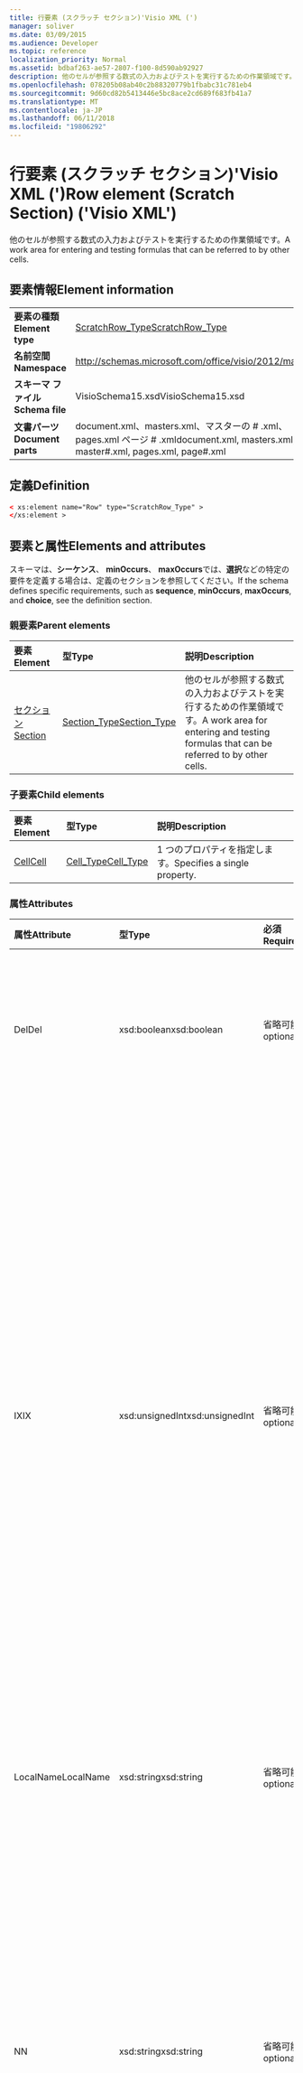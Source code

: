 ```yaml
---
title: 行要素 (スクラッチ セクション)'Visio XML (')
manager: soliver
ms.date: 03/09/2015
ms.audience: Developer
ms.topic: reference
localization_priority: Normal
ms.assetid: bdbaf263-ae57-2807-f100-8d590ab92927
description: 他のセルが参照する数式の入力およびテストを実行するための作業領域です。
ms.openlocfilehash: 078205b08ab40c2b88320779b1fbabc31c781eb4
ms.sourcegitcommit: 9d60cd82b5413446e5bc8ace2cd689f683fb41a7
ms.translationtype: MT
ms.contentlocale: ja-JP
ms.lasthandoff: 06/11/2018
ms.locfileid: "19806292"
---
```

# <a name="row-element-scratch-section-visio-xml"></a><span data-ttu-id="3af6d-103">行要素 (スクラッチ セクション)'Visio XML (')</span><span class="sxs-lookup"><span data-stu-id="3af6d-103">Row element (Scratch Section) ('Visio XML')</span></span>

<span data-ttu-id="3af6d-104">他のセルが参照する数式の入力およびテストを実行するための作業領域です。</span><span class="sxs-lookup"><span data-stu-id="3af6d-104">A work area for entering and testing formulas that can be referred to by other cells.</span></span>
  
## <a name="element-information"></a><span data-ttu-id="3af6d-105">要素情報</span><span class="sxs-lookup"><span data-stu-id="3af6d-105">Element information</span></span>

|||
|:-----|:-----|
|<span data-ttu-id="3af6d-106">**要素の種類**</span><span class="sxs-lookup"><span data-stu-id="3af6d-106">**Element type**</span></span> <br/> |[<span data-ttu-id="3af6d-107">ScratchRow_Type</span><span class="sxs-lookup"><span data-stu-id="3af6d-107">ScratchRow_Type</span></span>](scratchrow_type-complextypevisio-xml.md) <br/> |
|<span data-ttu-id="3af6d-108">**名前空間**</span><span class="sxs-lookup"><span data-stu-id="3af6d-108">**Namespace**</span></span> <br/> |http://schemas.microsoft.com/office/visio/2012/main  <br/> |
|<span data-ttu-id="3af6d-109">**スキーマ ファイル**</span><span class="sxs-lookup"><span data-stu-id="3af6d-109">**Schema file**</span></span> <br/> |<span data-ttu-id="3af6d-110">VisioSchema15.xsd</span><span class="sxs-lookup"><span data-stu-id="3af6d-110">VisioSchema15.xsd</span></span>  <br/> |
|<span data-ttu-id="3af6d-111">**文書パーツ**</span><span class="sxs-lookup"><span data-stu-id="3af6d-111">**Document parts**</span></span> <br/> |<span data-ttu-id="3af6d-112">document.xml、masters.xml、マスターの # .xml、pages.xml ページ # .xml</span><span class="sxs-lookup"><span data-stu-id="3af6d-112">document.xml, masters.xml, master#.xml, pages.xml, page#.xml</span></span>  <br/> |
   
## <a name="definition"></a><span data-ttu-id="3af6d-113">定義</span><span class="sxs-lookup"><span data-stu-id="3af6d-113">Definition</span></span>

```XML
< xs:element name="Row" type="ScratchRow_Type" >
</xs:element >
```

## <a name="elements-and-attributes"></a><span data-ttu-id="3af6d-114">要素と属性</span><span class="sxs-lookup"><span data-stu-id="3af6d-114">Elements and attributes</span></span>

<span data-ttu-id="3af6d-115">スキーマは、**シーケンス**、 **minOccurs**、 **maxOccurs**では、**選択**などの特定の要件を定義する場合は、定義のセクションを参照してください。</span><span class="sxs-lookup"><span data-stu-id="3af6d-115">If the schema defines specific requirements, such as **sequence**, **minOccurs**, **maxOccurs**, and **choice**, see the definition section.</span></span> 
  
### <a name="parent-elements"></a><span data-ttu-id="3af6d-116">親要素</span><span class="sxs-lookup"><span data-stu-id="3af6d-116">Parent elements</span></span>

|<span data-ttu-id="3af6d-117">**要素**</span><span class="sxs-lookup"><span data-stu-id="3af6d-117">**Element**</span></span>|<span data-ttu-id="3af6d-118">**型**</span><span class="sxs-lookup"><span data-stu-id="3af6d-118">**Type**</span></span>|<span data-ttu-id="3af6d-119">**説明**</span><span class="sxs-lookup"><span data-stu-id="3af6d-119">**Description**</span></span>|
|:-----|:-----|:-----|
|[<span data-ttu-id="3af6d-120">セクション</span><span class="sxs-lookup"><span data-stu-id="3af6d-120">Section</span></span>](section-element-sheet_type-complextypevisio-xml.md) <br/> |[<span data-ttu-id="3af6d-121">Section_Type</span><span class="sxs-lookup"><span data-stu-id="3af6d-121">Section_Type</span></span>](section_type-complextypevisio-xml.md) <br/> |<span data-ttu-id="3af6d-122">他のセルが参照する数式の入力およびテストを実行するための作業領域です。</span><span class="sxs-lookup"><span data-stu-id="3af6d-122">A work area for entering and testing formulas that can be referred to by other cells.</span></span>  <br/> |
   
### <a name="child-elements"></a><span data-ttu-id="3af6d-123">子要素</span><span class="sxs-lookup"><span data-stu-id="3af6d-123">Child elements</span></span>

|<span data-ttu-id="3af6d-124">**要素**</span><span class="sxs-lookup"><span data-stu-id="3af6d-124">**Element**</span></span>|<span data-ttu-id="3af6d-125">**型**</span><span class="sxs-lookup"><span data-stu-id="3af6d-125">**Type**</span></span>|<span data-ttu-id="3af6d-126">**説明**</span><span class="sxs-lookup"><span data-stu-id="3af6d-126">**Description**</span></span>|
|:-----|:-----|:-----|
|[<span data-ttu-id="3af6d-127">Cell</span><span class="sxs-lookup"><span data-stu-id="3af6d-127">Cell</span></span>](cell-element-scratch-sectionvisio-xml.md) <br/> |[<span data-ttu-id="3af6d-128">Cell_Type</span><span class="sxs-lookup"><span data-stu-id="3af6d-128">Cell_Type</span></span>](cell_type-complextypevisio-xml.md) <br/> |<span data-ttu-id="3af6d-129">1 つのプロパティを指定します。</span><span class="sxs-lookup"><span data-stu-id="3af6d-129">Specifies a single property.</span></span>  <br/> |
   
### <a name="attributes"></a><span data-ttu-id="3af6d-130">属性</span><span class="sxs-lookup"><span data-stu-id="3af6d-130">Attributes</span></span>

|<span data-ttu-id="3af6d-131">**属性**</span><span class="sxs-lookup"><span data-stu-id="3af6d-131">**Attribute**</span></span>|<span data-ttu-id="3af6d-132">**型**</span><span class="sxs-lookup"><span data-stu-id="3af6d-132">**Type**</span></span>|<span data-ttu-id="3af6d-133">**必須**</span><span class="sxs-lookup"><span data-stu-id="3af6d-133">**Required**</span></span>|<span data-ttu-id="3af6d-134">**説明**</span><span class="sxs-lookup"><span data-stu-id="3af6d-134">**Description**</span></span>|<span data-ttu-id="3af6d-135">**使用可能な値**</span><span class="sxs-lookup"><span data-stu-id="3af6d-135">**Possible values**</span></span>|
|:-----|:-----|:-----|:-----|:-----|
|<span data-ttu-id="3af6d-136">Del</span><span class="sxs-lookup"><span data-stu-id="3af6d-136">Del</span></span>  <br/> |<span data-ttu-id="3af6d-137">xsd:boolean</span><span class="sxs-lookup"><span data-stu-id="3af6d-137">xsd:boolean</span></span>  <br/> |<span data-ttu-id="3af6d-138">省略可能</span><span class="sxs-lookup"><span data-stu-id="3af6d-138">optional</span></span>  <br/> |<span data-ttu-id="3af6d-139">マスター シェイプから継承される行が削除されたかどうかを指定します。</span><span class="sxs-lookup"><span data-stu-id="3af6d-139">Specifies whether a row that would otherwise be inherited from a master shape has been deleted.</span></span>  <br/> |<span data-ttu-id="3af6d-140">Xsd:boolean の値を入力します。</span><span class="sxs-lookup"><span data-stu-id="3af6d-140">Values of the xsd:boolean type.</span></span>  <br/> |
|<span data-ttu-id="3af6d-141">IX</span><span class="sxs-lookup"><span data-stu-id="3af6d-141">IX</span></span>  <br/> |<span data-ttu-id="3af6d-142">xsd:unsignedInt</span><span class="sxs-lookup"><span data-stu-id="3af6d-142">xsd:unsignedInt</span></span>  <br/> |<span data-ttu-id="3af6d-143">省略可能</span><span class="sxs-lookup"><span data-stu-id="3af6d-143">optional</span></span>  <br/> |<span data-ttu-id="3af6d-144">1 から始まる行の識別子を指定します。</span><span class="sxs-lookup"><span data-stu-id="3af6d-144">Specifies the one-based identifier for the row.</span></span> <span data-ttu-id="3af6d-145">特有である必要があり、同じセクションの他の識別子を超える。IX 属性は、文字、接続、フィールド、FillGradient、ジオメトリ、レイヤー、LineGradient、段落、校閲者、自由、およびタブのセクションでのみ使用します。</span><span class="sxs-lookup"><span data-stu-id="3af6d-145">It should be unqiue and greater than other identifiers in the same section.The IX attribute is only used for the Character, Connection, Field, FillGradient, Geometry, Layer, LineGradient, Paragraph, Reviewer, Scratch, and Tabs sections.</span></span> <span data-ttu-id="3af6d-146">行は、IX または N の属性の 1 つだけ配置できます。</span><span class="sxs-lookup"><span data-stu-id="3af6d-146">A row can only have one of the IX or N attributes.</span></span>  <br/> |<span data-ttu-id="3af6d-147">Xsd:unsignedInt の値を入力します。</span><span class="sxs-lookup"><span data-stu-id="3af6d-147">Values of the xsd:unsignedInt type.</span></span>  <br/> |
|<span data-ttu-id="3af6d-148">LocalName</span><span class="sxs-lookup"><span data-stu-id="3af6d-148">LocalName</span></span>  <br/> |<span data-ttu-id="3af6d-149">xsd:string</span><span class="sxs-lookup"><span data-stu-id="3af6d-149">xsd:string</span></span>  <br/> |<span data-ttu-id="3af6d-150">省略可能</span><span class="sxs-lookup"><span data-stu-id="3af6d-150">optional</span></span>  <br/> |<span data-ttu-id="3af6d-151">行の一意の言語に依存する名前を指定します。</span><span class="sxs-lookup"><span data-stu-id="3af6d-151">Specifies the unique language-dependent name of the row.</span></span>  <br/> |<span data-ttu-id="3af6d-152">Xsd:string の値を入力します。</span><span class="sxs-lookup"><span data-stu-id="3af6d-152">Values of the xsd:string type.</span></span>  <br/> |
|<span data-ttu-id="3af6d-153">N</span><span class="sxs-lookup"><span data-stu-id="3af6d-153">N</span></span>  <br/> |<span data-ttu-id="3af6d-154">xsd:string</span><span class="sxs-lookup"><span data-stu-id="3af6d-154">xsd:string</span></span>  <br/> |<span data-ttu-id="3af6d-155">省略可能</span><span class="sxs-lookup"><span data-stu-id="3af6d-155">optional</span></span>  <br/> |<span data-ttu-id="3af6d-156">行の一意の言語に依存しない名前を指定します。N 属性は、ユーザー、プロパティ、動作、コントロール、接続、ハイパーリンク、および ActionTag のセクションでのみ使用します。</span><span class="sxs-lookup"><span data-stu-id="3af6d-156">Specifies the unique language-independent name of the row.The N attribute is only used for the User, Property, Actions, Control, Connection, Hyperlink, and ActionTag sections.</span></span> <span data-ttu-id="3af6d-157">行は、IX または N の属性の 1 つだけ配置できます。</span><span class="sxs-lookup"><span data-stu-id="3af6d-157">A row can only have one of the IX or N attributes.</span></span>  <br/> |<span data-ttu-id="3af6d-158">Xsd:string の値を入力します。</span><span class="sxs-lookup"><span data-stu-id="3af6d-158">Values of the xsd:string type.</span></span>  <br/> |
|<span data-ttu-id="3af6d-159">SV 要素</span><span class="sxs-lookup"><span data-stu-id="3af6d-159">T</span></span>  <br/> |<span data-ttu-id="3af6d-160">xsd:string</span><span class="sxs-lookup"><span data-stu-id="3af6d-160">xsd:string</span></span>  <br/> |<span data-ttu-id="3af6d-161">省略可能</span><span class="sxs-lookup"><span data-stu-id="3af6d-161">optional</span></span>  <br/> |<span data-ttu-id="3af6d-162">行によって表され、ジオメトリの視覚エフェクトで使用される幾何学的なパスの種類を指定します。</span><span class="sxs-lookup"><span data-stu-id="3af6d-162">Specifies the type of the geometric path represented by the row and used in geometry visualization.</span></span> <span data-ttu-id="3af6d-163">T 属性は、[Geometry] セクションでのみ使用します。</span><span class="sxs-lookup"><span data-stu-id="3af6d-163">The T attribute is only used for the Geometry section.</span></span>  <br/> |<span data-ttu-id="3af6d-164">Xsd:string の値を入力します。</span><span class="sxs-lookup"><span data-stu-id="3af6d-164">Values of the xsd:string type.</span></span>  <br/> |
   

